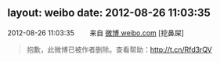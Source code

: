 layout: weibo
date: 2012-08-26 11:03:35
---
2012-08-26 11:03:35  &nbsp;&nbsp;&nbsp;&nbsp;&nbsp;&nbsp; 来自 <a href="http://weibo.com/" rel="nofollow">微博 weibo.com</a>
[挖鼻屎]
>  抱歉，此微博已被作者删除。查看帮助：http://t.cn/Rfd3rQV
